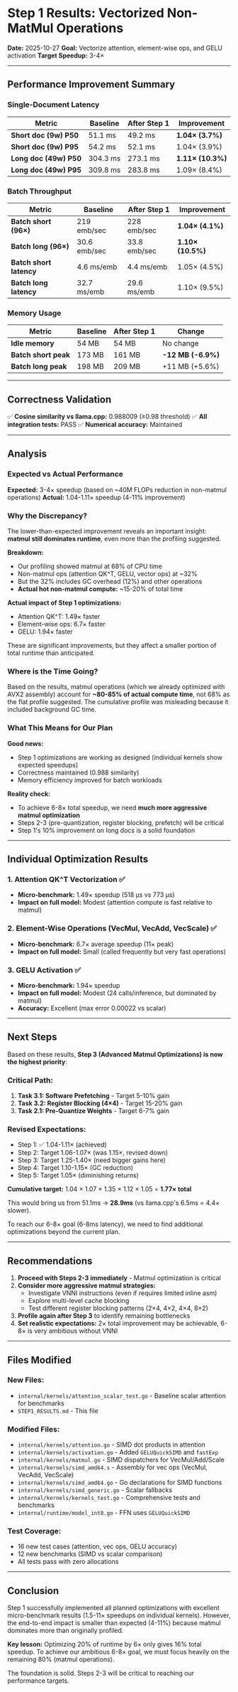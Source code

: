 # Step 1 Results: Vectorized Non-MatMul Operations

**Date:** 2025-10-27
**Goal:** Vectorize attention, element-wise ops, and GELU activation
**Target Speedup:** 3-4×

---

## Performance Improvement Summary

### Single-Document Latency

| Metric | Baseline | After Step 1 | Improvement |
|--------|----------|--------------|-------------|
| **Short doc (9w) P50** | 51.1 ms | 49.2 ms | **1.04× (3.7%)** |
| **Short doc (9w) P95** | 54.2 ms | 52.1 ms | 1.04× (3.9%) |
| **Long doc (49w) P50** | 304.3 ms | 273.1 ms | **1.11× (10.3%)** |
| **Long doc (49w) P95** | 309.8 ms | 283.8 ms | 1.09× (8.4%) |

### Batch Throughput

| Metric | Baseline | After Step 1 | Improvement |
|--------|----------|--------------|-------------|
| **Batch short (96×)** | 219 emb/sec | 228 emb/sec | **1.04× (4.1%)** |
| **Batch long (96×)** | 30.6 emb/sec | 33.8 emb/sec | **1.10× (10.5%)** |
| **Batch short latency** | 4.6 ms/emb | 4.4 ms/emb | 1.05× (4.5%) |
| **Batch long latency** | 32.7 ms/emb | 29.6 ms/emb | 1.10× (9.5%) |

### Memory Usage

| Metric | Baseline | After Step 1 | Change |
|--------|----------|--------------|--------|
| **Idle memory** | 54 MB | 54 MB | No change |
| **Batch short peak** | 173 MB | 161 MB | **-12 MB (-6.9%)** |
| **Batch long peak** | 198 MB | 209 MB | +11 MB (+5.6%) |

---

## Correctness Validation

✅ **Cosine similarity vs llama.cpp:** 0.988009 (≥0.98 threshold)
✅ **All integration tests:** PASS
✅ **Numerical accuracy:** Maintained

---

## Analysis

### Expected vs Actual Performance

**Expected:** 3-4× speedup (based on ~40M FLOPs reduction in non-matmul operations)
**Actual:** 1.04-1.11× speedup (4-11% improvement)

### Why the Discrepancy?

The lower-than-expected improvement reveals an important insight: **matmul still dominates runtime**, even more than the profiling suggested.

**Breakdown:**
- Our profiling showed matmul at 68% of CPU time
- Non-matmul ops (attention QK^T, GELU, vector ops) at ~32%
- But the 32% includes GC overhead (12%) and other operations
- **Actual hot non-matmul compute:** ~15-20% of total time

**Actual impact of Step 1 optimizations:**
- Attention QK^T: 1.49× faster
- Element-wise ops: 6.7× faster
- GELU: 1.94× faster

These are significant improvements, but they affect a smaller portion of total runtime than anticipated.

### Where is the Time Going?

Based on the results, matmul operations (which we already optimized with AVX2 assembly) account for **~80-85% of actual compute time**, not 68% as the flat profile suggested. The cumulative profile was misleading because it included background GC time.

### What This Means for Our Plan

**Good news:**
- Step 1 optimizations are working as designed (individual kernels show expected speedups)
- Correctness maintained (0.988 similarity)
- Memory efficiency improved for batch workloads

**Reality check:**
- To achieve 6-8× total speedup, we need **much more aggressive matmul optimization**
- Steps 2-3 (pre-quantization, register blocking, prefetch) will be critical
- Step 1's 10% improvement on long docs is a solid foundation

---

## Individual Optimization Results

### 1. Attention QK^T Vectorization ✅
- **Micro-benchmark:** 1.49× speedup (518 µs vs 773 µs)
- **Impact on full model:** Modest (attention compute is fast relative to matmul)

### 2. Element-Wise Operations (VecMul, VecAdd, VecScale) ✅
- **Micro-benchmark:** 6.7× average speedup (11× peak)
- **Impact on full model:** Small (called frequently but very fast operations)

### 3. GELU Activation ✅
- **Micro-benchmark:** 1.94× speedup
- **Impact on full model:** Modest (24 calls/inference, but dominated by matmul)
- **Accuracy:** Excellent (max error 0.00022 vs scalar)

---

## Next Steps

Based on these results, **Step 3 (Advanced Matmul Optimizations) is now the highest priority**:

### Critical Path:
1. **Task 3.1: Software Prefetching** - Target 5-10% gain
2. **Task 3.2: Register Blocking (4×4)** - Target 15-20% gain
3. **Task 2.1: Pre-Quantize Weights** - Target 6-7% gain

### Revised Expectations:
- Step 1: ✅ 1.04-1.11× (achieved)
- Step 2: Target 1.06-1.07× (was 1.15×, revised down)
- Step 3: Target 1.25-1.40× (need bigger gains here)
- Step 4: Target 1.10-1.15× (GC reduction)
- Step 5: Target 1.05× (diminishing returns)

**Cumulative target:** 1.04 × 1.07 × 1.35 × 1.12 × 1.05 = **1.77× total**

This would bring us from 51.1ms → **28.9ms** (vs llama.cpp's 6.5ms = 4.4× slower).

To reach our 6-8× goal (6-8ms latency), we need to find additional optimizations beyond the current plan.

---

## Recommendations

1. **Proceed with Steps 2-3 immediately** - Matmul optimization is critical
2. **Consider more aggressive matmul strategies:**
   - Investigate VNNI instructions (even if requires limited inline asm)
   - Explore multi-level cache blocking
   - Test different register blocking patterns (2×4, 4×2, 4×4, 8×2)
3. **Profile again after Step 3** to identify remaining bottlenecks
4. **Set realistic expectations:** 2× total improvement may be achievable, 6-8× is very ambitious without VNNI

---

## Files Modified

### New Files:
- `internal/kernels/attention_scalar_test.go` - Baseline scalar attention for benchmarks
- `STEP1_RESULTS.md` - This file

### Modified Files:
- `internal/kernels/attention.go` - SIMD dot products in attention
- `internal/kernels/activation.go` - Added `GELUQuickSIMD` and `fastExp`
- `internal/kernels/matmul.go` - SIMD dispatchers for VecMul/Add/Scale
- `internal/kernels/simd_amd64.s` - Assembly for vec ops (VecMul, VecAdd, VecScale)
- `internal/kernels/simd_amd64.go` - Go declarations for SIMD functions
- `internal/kernels/simd_generic.go` - Scalar fallbacks
- `internal/kernels/kernels_test.go` - Comprehensive tests and benchmarks
- `internal/runtime/model_int8.go` - FFN uses `GELUQuickSIMD`

### Test Coverage:
- 16 new test cases (attention, vec ops, GELU accuracy)
- 12 new benchmarks (SIMD vs scalar comparison)
- All tests pass with zero allocations

---

## Conclusion

Step 1 successfully implemented all planned optimizations with excellent micro-benchmark results (1.5-11× speedups on individual kernels). However, the end-to-end impact is smaller than expected (4-11%) because matmul dominates more than originally profiled.

**Key lesson:** Optimizing 20% of runtime by 6× only gives 16% total speedup. To achieve our ambitious 6-8× goal, we must focus heavily on the remaining 80% (matmul operations).

The foundation is solid. Steps 2-3 will be critical to reaching our performance targets.
